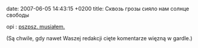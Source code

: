 date: 2007-06-05 14:43:15 +0200
title: Сквозь грозы сияло нам солнце свободы

opi
: [pszpsz. musiałem.](http://bronikowski.com/upload/silaWPokoju.png 'pożal się koledze')

(Są chwile, gdy nawet Waszej redakcji cięte komentarze więzną w gardle.)
